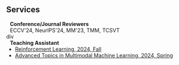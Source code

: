 ## Services

<h4 style="margin:0 10px 0;">Conference/Journal Reviewers</h4>

<div style="margin:0 10px 0;">ECCV'24, NeurIPS'24, MM'23, TMM, TCSVT</div>div

<h4 style="margin:0 10px 0;">Teaching Assistant</h4>

<ul style="margin:0 0 5px;">
  <li><a href="https://zjuchenlong.github.io/Teaching/24Fall_COMP4901Z/">Reinforcement Learning, 2024, Fall</a></li>
  <li><a href="https://zjuchenlong.github.io/Teaching/24Spring_COMP6411C/">Advanced Topics in Multimodal Machine Learning, 2024, Spring</a></li>
</ul>
